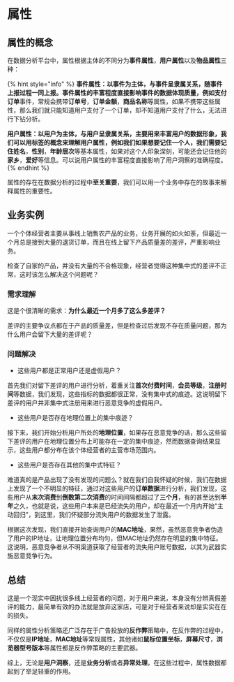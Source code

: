 # 属性

## 属性的概念

在数据分析平台中，属性根据主体的不同分为**事件属性**，**用户属性**以及**物品属性**三种：

{% hint style="info" %}
**事件属性：**以事件为主体，与事件呈隶属关系，随事件上报过程一同上报。事件属性的丰富程度直接影响事件的数据体现质量，例如**支付订单**事件，常规会携带**订单号**，**订单金额**，**商品名称**等属性，如果不携带这些属性，那么我们就只能知道用户支付了一个订单，却不知道用户支付了什么，无法进行下钻分析。

**用户属性：**以用户为主体，与用户呈隶属关系，主要用来丰富用户的数据形象，我们可以用标签的概念来理解用户属性，例如我们如果想要记住一个人，我们需要记住**姓名**，**性别**，**年龄层次**等基本属性，如果对这个人印象深刻，可能还会记住他的**家乡**，**爱好**等信息。可以说用户属性的丰富程度直接影响了用户洞察的准确程度。
{% endhint %}

属性的存在在数据分析的过程中**至关重要**，我们可以用一个业务中存在的故事来解释属性的重要性。

## 业务实例

一个个体经营者主要从事线上销售农产品的业务，业务开展的如火如荼，但最近一个月总是接到大量的退货订单，而且在线上留下产品质量差的差评，严重影响业务。

检查了自家的产品，并没有大量的不合格现象，经营者觉得这种集中式的差评不正常，这时该怎么解决这个问题呢？

### 需求理解

这是个很清晰的需求：**为什么最近一个月多了这么多差评？**

差评的主要争议点都在于产品的质量差，但是检查过后发现不存在质量问题，那为什么用户会留下大量的差评呢？

### 问题解决

* 这些用户都是正常用户还是虚假用户？

首先我们对留下差评的用户进行分析，着重关注**首次付费时间**，**会员等级**，**注册时间**等数据，我们发现，这些指标的数据都很正常，没有集中式的痕迹。这说明留下差评的用户并非集中式注册用来进行恶意竞争的虚假用户。

* 这些用户是否存在地理位置上的集中痕迹？

接下来，我们开始分析用户所处的**地理位置**，如果存在恶意竞争的话，那么这些留下差评的用户在地理位置分布上可能存在一定的集中痕迹，然而数据查询结果显示，这些用户都分布在该个体经营者的主营市场范围内。

* 这些用户是否存在其他的集中式特征？

难道真的是产品出现了没有发现的问题么？就在我们自我怀疑的时候，我们在数据上发现了一个不明显的特征，通过对这些用户的**订单数据**进行分析，我们发现，这些用户从**末次消费**到**倒数第二次消费**的时间间隔都超过了**三个月**，有的甚至达到**半年**之久，也就是说，这些用户本来是已经流失的用户，却在最近一个月内开始“主动回归”，到这里，我们怀疑部分流失用户的数据发生了泄露。

根据这次发现，我们直接开始查询用户的**MAC地址**，果然，虽然恶意竞争者伪造了用户的IP地址，让地理位置分布均匀，但MAC地址仍然存在明显的集中特征。这说明，恶意竞争者从不明渠道获取了经营者的流失用户账号数据，以其为武器实施恶意竞争行为。

## 总结

这是一个现实中困扰很多线上经营者的问题，对于用户来说，本身没有分辨真假差评的能力，最简单有效的办法就是放弃这家店，可是对于经营者来说却是实实在在的损失。

同样的属性分析策略还广泛存在于广告投放的**反作弊**策略中，在反作弊的过程中，不仅仅是**IP地址**，**MAC地址**等常规属性，其他诸如**鼠标位置坐标**，**屏幕尺寸**，**浏览器型号版本**等属性都是反作弊策略的主要武器。

综上，无论是**用户洞察**，还是**业务分析**或者**异常处理**，在这些过程中，属性数据都起到了举足轻重的作用。
